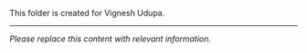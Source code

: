 This folder is created for Vignesh Udupa.

---

*Please replace this content with relevant information.*
